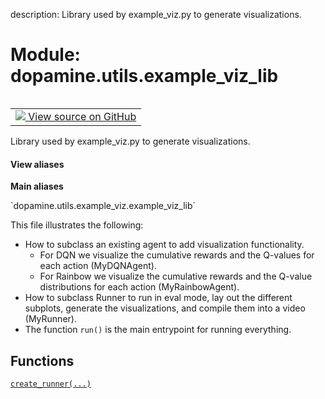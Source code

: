 description: Library used by example_viz.py to generate visualizations.

<div itemscope itemtype="http://developers.google.com/ReferenceObject">
<meta itemprop="name" content="dopamine.utils.example_viz_lib" />
<meta itemprop="path" content="Stable" />
</div>

# Module: dopamine.utils.example_viz_lib

<!-- Insert buttons and diff -->

<table class="tfo-notebook-buttons tfo-api nocontent" align="left">
<td>
  <a target="_blank" href="https://github.com/google/dopamine/tree/master/dopamine/utils/example_viz_lib.py">
    <img src="https://www.tensorflow.org/images/GitHub-Mark-32px.png" />
    View source on GitHub
  </a>
</td>
</table>



Library used by example_viz.py to generate visualizations.

<section class="expandable">
  <h4 class="showalways">View aliases</h4>
  <p>
<b>Main aliases</b>
<p>`dopamine.utils.example_viz.example_viz_lib`</p>
</p>
</section>


This file illustrates the following:
  - How to subclass an existing agent to add visualization functionality.
    - For DQN we visualize the cumulative rewards and the Q-values for each
      action (MyDQNAgent).
    - For Rainbow we visualize the cumulative rewards and the Q-value
      distributions for each action (MyRainbowAgent).
  - How to subclass Runner to run in eval mode, lay out the different subplots,
    generate the visualizations, and compile them into a video (MyRunner).
  - The function `run()` is the main entrypoint for running everything.

## Functions

[`create_runner(...)`](../../dopamine/utils/example_viz_lib/create_runner.md)

